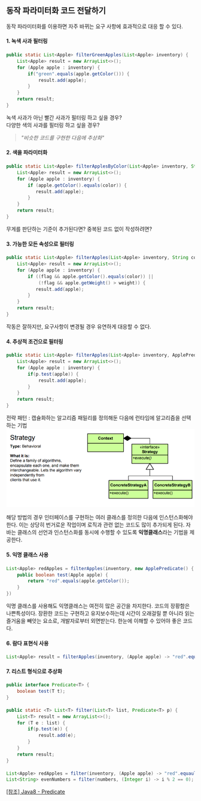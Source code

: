 ## 동작 파라미터화 코드 전달하기

동작 파라미터화를 이용하면 자주 바뀌는 요구 사항에 효과적으로 대응 할 수 있다.

#### 1. 녹색 사과 필터링
~~~java
public static List<Apple> filterGreenApples(List<Apple> inventory) {
    List<Apple> result = new ArrayList<>();
    for (Apple apple : inventory) {
        if("green".equals(apple.getColor())) {
            result.add(apple);
        }
    }
    return result;
}
~~~
녹색 사과가 아닌 빨간 사과가 필터링 하고 싶을 경우?  
다양한 색의 사과를 필터링 하고 싶을 경우?  
> _"비슷한 코드를 구현한 다음에 추상화"_  

#### 2. 색을 파라미터화
~~~java
public static List<Apple> filterApplesByColor(List<Apple> inventory, String color) {
    List<Apple> result = new ArrayList<>();
    for (Apple apple : inventory) {
        if (apple.getColor().equals(color)) {
           result.add(apple); 
        }
    }
    return result;
}
~~~
무게를 판단하는 기준이 추가된다면? 중복된 코드 없이 작성하려면?

#### 3. 가능한 모든 속성으로 필터링
~~~java
public static List<Apple> filterApples(List<Apple> inventory, String color, int weight, boolean flag) {    
    List<Apple> result = new ArrayList<>();
    for (Apple apple : inventory) {
        if ((flag && apple.getColor().equals(color)) || 
            (!flag && apple.getWeight() > weight)) {
           result.add(apple); 
        }
    }
    return result;
} 
~~~
작동은 잘하지만, 요구사항이 변경될 경우 유연하게 대응할 수 없다.

#### 4. 추상적 조건으로 필터링
~~~java
public static List<Apple> filterApples(List<Apple> inventory, ApplePredicate p) {
    List<Apple> result = new ArrayList<>();
    for (Apple apple : inventory) {
        if(p.test(apple)) {
            result.add(apple);
        }
    }
    return result;
}
~~~
전략 패턴 : 캡슐화하는 알고리즘 패밀리를 정의해둔 다음에 런타임에 알고리즘을 선택하는 기법  
![StrategyPattern](./Strategy_pattern.PNG)   
  
해당 방법의 경우 인터페이스를 구현하는 여러 클래스를 정의한 다음에 인스턴스화해야 한다. 이는 상당히 번거로운 작업이며 로직과 관련 없는 코드도 많이 추가되게 된다.
자바는 클래스의 선언과 인스턴스화를 동시에 수행할 수 있도록 **익명클래스**라는 기법을 제공한다.

#### 5. 익명 클래스 사용
~~~java
List<Apple> redApples = filterApples(inventory, new ApplePredicate() {
    public boolean test(Apple apple) {
        return "red".equals(apple.getColor());
    }
})
~~~
익명 클래스를 사용해도 익명클래스는 여전히 많은 공간을 차지한다.
코드의 장황함은 나쁜특성이다. 장환한 코드는 구현하고 유지보수하는데 시간이 오래걸릴 뿐 아니라 읽는 즐거움을 빼앗는 요소로, 개발자로부터 외면받는다. 한눈에 이해할 수 있어야 좋은 코드다.

#### 6. 람다 표현식 사용
~~~java
List<Apple> result = filterApples(inventory, (Apple apple) -> "red".equals(apple.getColor()));
~~~

#### 7. 리스트 형식으로 추상화
~~~java
public interface Predicate<T> {
    boolean test(T t);
}

public static <T> List<T> filter(List<T> list, Predicate<T> p) {
    List<T> result = new ArrayList<>();
    for (T e : list) {
        if(p.test(e)) {
            result.add(e);
        }
    }
    return result;
}

List<Apple> redApples = filter(inventory, (Apple apple) -> "red".equauls(apple.getColor()));
List<String> evenNumbers = filter(numbers, (Integer i) -> i % 2 == 0);
~~~
[[참조] Java8 - Predicate](https://docs.oracle.com/javase/8/docs/api/java/util/function/Predicate.html)